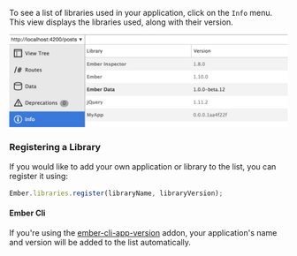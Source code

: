 To see a list of libraries used in your application, click on the `Info` menu. This view displays the libraries used, along with their version.

<img src="../../images/guides/ember-inspector/info-screenshot.png" width="680" />

### Registering a Library

If you would like to add your own application or library to the list, you can register it using:

```javascript
Ember.libraries.register(libraryName, libraryVersion);
```

#### Ember Cli

If you're using the [ember-cli-app-version](https://github.com/embersherpa/ember-cli-app-version) addon, your application's name and version will be added to the list automatically.
